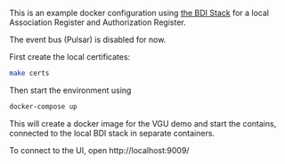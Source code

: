 <!--
SPDX-FileCopyrightText: 2024 Jomco B.V.
SPDX-FileCopyrightText: 2024 Topsector Logistiek
SPDX-FileContributor: Joost Diepenmaat <joost@jomco.nl>
SPDX-FileContributor: Remco van 't Veer <remco@jomco.nl>

SPDX-License-Identifier: AGPL-3.0-or-later
-->

This is an example docker configuration using [the BDI
Stack](https://github.com/Basic-Data-Infrastructure/bdi-stack) for a
local Association Register and Authorization Register.

The event bus (Pulsar) is disabled for now.

First create the local certificates:

```sh
make certs
```

Then start the environment using

```sh
docker-compose up
```

This will create a docker image for the VGU demo and start the
contains, connected to the local BDI stack in separate containers.

To connect to the UI, open http://localhost:9009/



